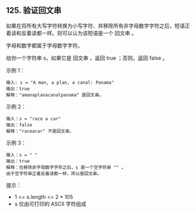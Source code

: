 ## 125. 验证回文串

如果在将所有大写字符转换为小写字符、并移除所有非字母数字字符之后，短语正着读和反着读都一样。则可以认为该短语是一个 回文串 。

字母和数字都属于字母数字字符。

给你一个字符串 s，如果它是 回文串 ，返回 true ；否则，返回 false 。

示例 1：

```
输入: s = "A man, a plan, a canal: Panama"
输出：true
解释："amanaplanacanalpanama" 是回文串。
```

示例 2：

```
输入：s = "race a car"
输出：false
解释："raceacar" 不是回文串。
```

示例 3：

```
输入：s = " "
输出：true
解释：在移除非字母数字字符之后，s 是一个空字符串 "" 。
由于空字符串正着反着读都一样，所以是回文串。
```

提示：

- 1 <= s.length <= 2 \* 105
- s 仅由可打印的 ASCII 字符组成
